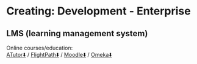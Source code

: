# Creating: Development - Enterprise

## LMS (learning management system)

Online courses/education:  
[ATutor⬇️](https://atutor.github.io/atutor/index.html) / 
[FlightPath⬇️](https://getflightpath.com/) / 
[Moodle⬇️](https://moodle.org/) / 
[Omeka⬇️](https://omeka.org/)
